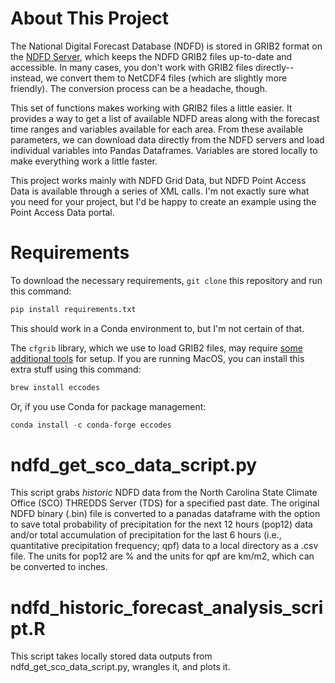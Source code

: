 # About This Project
The National Digital Forecast Database (NDFD) is stored in GRIB2 format on the [NDFD Server](https://tgftp.nws.noaa.gov/SL.us008001/ST.opnl/DF.gr2/DC.ndfd/), which keeps the NDFD GRIB2 files up-to-date and accessible. In many cases, you don't work with GRIB2 files directly--instead,  we convert them to NetCDF4 files (which are slightly more friendly). The conversion process can be a headache, though.

This set of functions makes working with GRIB2 files a little easier. It provides a way to get a list of available NDFD areas along with the forecast time ranges and variables available for each area. From these available parameters, we can download data directly from the NDFD servers and load individual variables into Pandas Dataframes. Variables are stored locally to make everything work a little faster.

This project works mainly with NDFD Grid Data, but NDFD Point Access Data is available through a series of XML calls. I'm not exactly sure what you need for your project, but I'd be happy to create an example using the Point Access Data portal. 

# Requirements
To download the necessary requirements, `git clone` this repository and run this command:
```python
pip install requirements.txt
```
This should work in a Conda environment to, but I'm not certain of that.

The `cfgrib` library, which we use to load GRIB2 files, may require [some additional tools](https://github.com/ecmwf/cfgrib) for setup. If you are running MacOS, you can install this extra stuff using this command:
```python
brew install eccodes
```
Or, if you use Conda for package management:
```python
conda install -c conda-forge eccodes
```

# ndfd_get_sco_data_script.py

This script grabs *historic* NDFD data from the North Carolina State Climate Office (SCO) THREDDS Server (TDS) for a specified past date. The original NDFD binary (.bin) file is converted to a panadas dataframe with the option to save total probability of precipitation for the next 12 hours (pop12) data and/or total accumulation of precipitation for the last 6 hours (i.e., quantitative precipitation frequency; qpf) data to a local directory as a .csv file. The units for pop12 are % and the units for qpf are km/m2, which can be converted to inches.

# ndfd_historic_forecast_analysis_script.R

This script takes locally stored data outputs from ndfd_get_sco_data_script.py, wrangles it, and plots it.